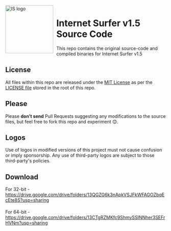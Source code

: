 <img width="150" align="left" style="float: left; margin: 0 10px 0 0;" alt="IS logo" src="https://github.com/GuljakMarkijan/Internet-Surfer/blob/main/v1.5/icon.ico">   

# Internet Surfer v1.5 Source Code

This repo contains the original source-code and compiled binaries for Internet Surfer v1.5

## License

All files within this repo are released under the [MIT License]( https://en.wikipedia.org/wiki/MIT_License) as per the [LICENSE file](https://github.com/GuljakMarkijan/Internet-Surfer/blob/main/LICENSE) stored in the root of this repo.

## Please

Please **don’t send** Pull Requests suggesting any modifications to the source files, but feel free to fork this repo and experiment 😊.  


## Logos

Use of logos in modified versions of this project must not cause confusion or imply sponsorship.
Any use of third-party logos are subject to those third-party's policies.

## Download

For 32-bit - https://drive.google.com/drive/folders/13QGZG6k3nApkVSJFkWFAGOZbqEcEte8S?usp=sharing
####
For 64-bit - https://drive.google.com/drive/folders/13CTgRZMKfc9ShmySSINNher3SEFrHVNm?usp=sharing
